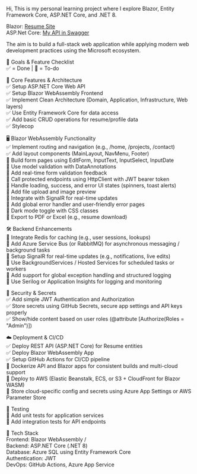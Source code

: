 Hi, This is my personal learning project where I explore Blazor, Entity Framework Core, ASP.NET Core, and .NET 8.

Blazor: [Resume Site](https://marvinvalencia-bkcredfvbtd3cbgs.southeastasia-01.azurewebsites.net) <br/>
ASP.Net Core: [My API in Swagger](https://resume-project-api-ama4f0fbfde9cxge.southeastasia-01.azurewebsites.net/swagger/index.html)<br/>

The aim is to build a full-stack web application while applying modern web development practices using the Microsoft ecosystem.

🚀 Goals & Feature Checklist <br/>
✅ = Done | 🔲 = To-do

🔧 Core Features & Architecture <br/>
✅ Setup ASP.NET Core Web API <br/>
✅ Setup Blazor WebAssembly Frontend <br/>
✅ Implement Clean Architecture (Domain, Application, Infrastructure, Web layers) <br/>
✅ Use Entity Framework Core for data access <br/>
✅ Add basic CRUD operations for resume/profile data <br/>
✅ Stylecop <br/>

🖥️ Blazor WebAssembly Functionality <br/>
✅ Implement routing and navigation (e.g., /home, /projects, /contact) <br/>
✅ Add layout components (MainLayout, NavMenu, Footer) <br/>
🔲 Build form pages using EditForm, InputText, InputSelect, InputDate <br/>
🔲 Use model validation with DataAnnotations <br/>
🔲 Add real-time form validation feedback <br/>
🔲 Call protected endpoints using HttpClient with JWT bearer token <br/>
🔲 Handle loading, success, and error UI states (spinners, toast alerts) <br/>
🔲 Add file upload and image preview <br/>
🔲 Integrate with SignalR for real-time updates <br/>
🔲 Add global error handler and user-friendly error pages <br/>
🔲 Dark mode toggle with CSS classes <br/>
🔲 Export to PDF or Excel (e.g., resume download) <br/>

🛠️ Backend Enhancements <br/>
🔲 Integrate Redis for caching (e.g., user sessions, lookups) <br/>
🔲 Add Azure Service Bus (or RabbitMQ) for asynchronous messaging / background tasks <br/>
🔲 Setup SignalR for real-time updates (e.g., notifications, live edits) <br/>
🔲 Use BackgroundServices / Hosted Services for scheduled tasks or workers <br/>
🔲 Add support for global exception handling and structured logging <br/>
🔲 Use Serilog or Application Insights for logging and monitoring <br/>

🔐 Security & Secrets <br/>
✅ Add simple JWT Authentication and Authorization <br/>
✅ Store secrets using GitHub Secrets, secure app settings and API keys properly <br/>
✅ Show/hide content based on user roles (@attribute [Authorize(Roles = "Admin")]) <br/>

☁️ Deployment & CI/CD <br/>
✅ Deploy REST API (ASP.NET Core) for Resume entities <br/>
✅ Deploy Blazor WebAssembly App  <br/>
✅ Setup GitHub Actions for CI/CD pipeline <br/>
🔲 Dockerize API and Blazor apps for consistent builds and multi-cloud support <br/>
🔲 Deploy to AWS (Elastic Beanstalk, ECS, or S3 + CloudFront for Blazor WASM) <br/>
🔲 Store cloud-specific config and secrets using Azure App Settings or AWS Parameter Store <br/>

🧪 Testing <br/>
🔲 Add unit tests for application services <br/>
🔲 Add integration tests for API endpoints <br/>

📌 Tech Stack <br/>
Frontend: Blazor WebAssembly /<br/>
Backend: ASP.NET Core (.NET 8) <br/>
Database: Azure SQL using Entity Framework Core <br/>
Authentication: JWT <br/>
DevOps: GitHub Actions, Azure App Service <br/>
